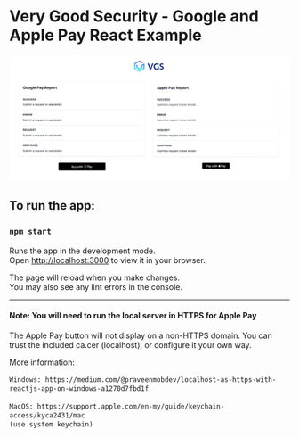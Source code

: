 # Very Good Security - Google and Apple Pay React Example

![Alt text](/public/splash.png?raw=true "Title")

## To run the app: 

### `npm start`

Runs the app in the development mode.\
Open [http://localhost:3000](http://localhost:3000) to view it in your browser.

The page will reload when you make changes.\
You may also see any lint errors in the console.

--- 

#### Note: You will need to run the local server in HTTPS for Apple Pay

The Apple Pay button will not display on a non-HTTPS domain. You can trust the included ca.cer (localhost), or configure it your own way. 

More information: 

    Windows: https://medium.com/@praveenmobdev/localhost-as-https-with-reactjs-app-on-windows-a1270d7fbd1f
    
    MacOS: https://support.apple.com/en-my/guide/keychain-access/kyca2431/mac
    (use system keychain)




